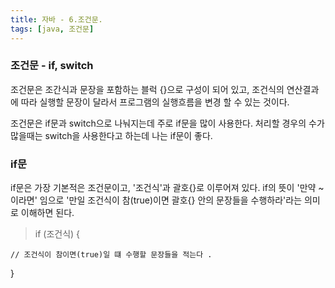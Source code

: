 ```yaml
---
title: 자바 - 6.조건문.
tags: [java, 조건문]
---
```


### 조건문 - if, switch

조건문은 조간식과 문장을 포함하는 블럭 {}으로 구성이 되어 있고, 조건식의 연산결과에 따라 실행할 문장이 달라서 프로그램의 실행흐름을 변경 할 수 있는 것이다.

조건문은 if문과 switch으로 나눠지는데 주로 if문을 많이 사용한다. 처리할 경우의 수가 많을때는 switch을 사용한다고 하는데 나는 if문이 좋다.

### if문

if문은 가장 기본적은 조건문이고, '조건식'과 괄호{}로 이루어져 있다. if의 뜻이 '만약 ~ 이라면' 임으로 '만일 조건식이 참(true)이면 괄호{} 안의 문장들을 수행하라'라는 의미로 이해하면 된다.

> if (조건식) {

    // 조건식이 참이면(true)일 떄 수행할 문장들을 적는다 .

}
